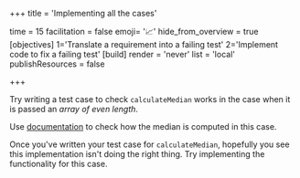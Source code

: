 +++
title = 'Implementing all the cases'

time = 15
facilitation = false
emoji= '📈'
hide_from_overview = true
[objectives]
    1='Translate a requirement into a failing test'
    2='Implement code to fix a failing test'
[build]
  render = 'never'
  list = 'local'
  publishResources = false

+++

Try writing a test case to check `calculateMedian` works in the case when it is passed an _array of even length_.

Use [documentation](https://www.bbc.co.uk/bitesize/guides/zwhgk2p/revision/2) to check how the median is computed in this case.

Once you've written your test case for `calculateMedian`, hopefully you see this implementation isn't doing the right thing. Try implementing the functionality for this case.
